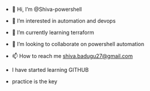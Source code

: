 - 👋 Hi, I’m @Shiva-powershell
- 👀 I’m interested in automation and devops
- 🌱 I’m currently learning terraform
- 💞️ I’m looking to collaborate on powershell automation
- 📫 How to reach me shiva.badugu27@gmail.com

- I have started learning GITHUB
- practice is the key

<!---
Shiva-powershell/Shiva-powershell is a ✨ special ✨ repository because its `README.md` (this file) appears on your GitHub profile.
You can click the Preview link to take a look at your changes.
--->
